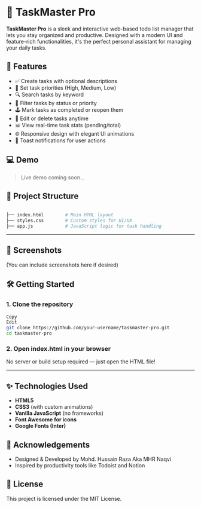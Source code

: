 # 📝 TaskMaster Pro

**TaskMaster Pro** is a sleek and interactive web-based todo list manager that lets you stay organized and productive. Designed with a modern UI and feature-rich functionalities, it's the perfect personal assistant for managing your daily tasks.

## 🚀 Features

- ✅ Create tasks with optional descriptions
- 📌 Set task priorities (High, Medium, Low)
- 🔍 Search tasks by keyword
- 📂 Filter tasks by status or priority
- 🕹️ Mark tasks as completed or reopen them
- 📝 Edit or delete tasks anytime
- 📊 View real-time task stats (pending/total)
- 🌐 Responsive design with elegant UI animations
- 🔔 Toast notifications for user actions

## 💻 Demo

> Live demo coming soon...

## 📂 Project Structure

```bash

├── index.html        # Main HTML layout
├── styles.css        # Custom styles for UI/UX
├── app.js            # JavaScript logic for task handling
```
---

## 📸 Screenshots
(You can include screenshots here if desired)

## 🛠️ Getting Started
### 1. **Clone the repository**
```bash
Copy
Edit
git clone https://github.com/your-username/taskmaster-pro.git
cd taskmaster-pro
```

### 2. **Open index.html in your browser**
No server or build setup required — just open the HTML file!

---

## ✨ Technologies Used
- **HTML5**
- **CSS3** (with custom animations)
- **Vanilla JavaScript** (no frameworks)
- **Font Awesome for icons**
- **Google Fonts (Inter)**

## 🙌 Acknowledgements
- Designed & Developed by Mohd. Hussain Raza Aka MHR Naqvi
- Inspired by productivity tools like Todoist and Notion

## 📄 License
This project is licensed under the MIT License.

